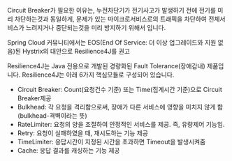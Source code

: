 Circuit Breaker가 필요한 이유는, 누전차단기가 전기사고가 발생하기 전에 전기를 미리 차단하는것과 동일하게,
문제가 있는 마이크로서비스로의 트래픽을 차단하여 전체서비스가 느려지거나 중단되는것을 미리 방지하기 위해서 입니다.

Spring Cloud 커뮤니티에서는 EOS(End Of Service: 더 이상 업그레이드와 지원 없음)된 Hystrix의 대안으로 Resilience4J를 권고

Resilience4J는 Java 전용으로 개발된 경량화된 Fault Tolerance(장애감내) 제품입니다.
Resilience4J는 아래 6가지 핵심모듈로 구성되어 있습니다.

- Circuit Breaker: Count(요청건수 기준) 또는 Time(집계시간 기준)으로 Circuit Breaker제공
- Bulkhead: 각 요청을 격리함으로써, 장애가 다른 서비스에 영향을 미치지 않게 함(bulkhead-격벽이라는 뜻)
- RateLimiter: 요청의 양을 조절하여 안정적인 서비스를 제공. 즉, 유량제어 기능임.
- Retry: 요청이 실패하였을 때, 재시도하는 기능 제공
- TimeLimiter: 응답시간이 지정된 시간을 초과하면 Timeout을 발생시켜줌
- Cache: 응답 결과를 캐싱하는 기능 제공

